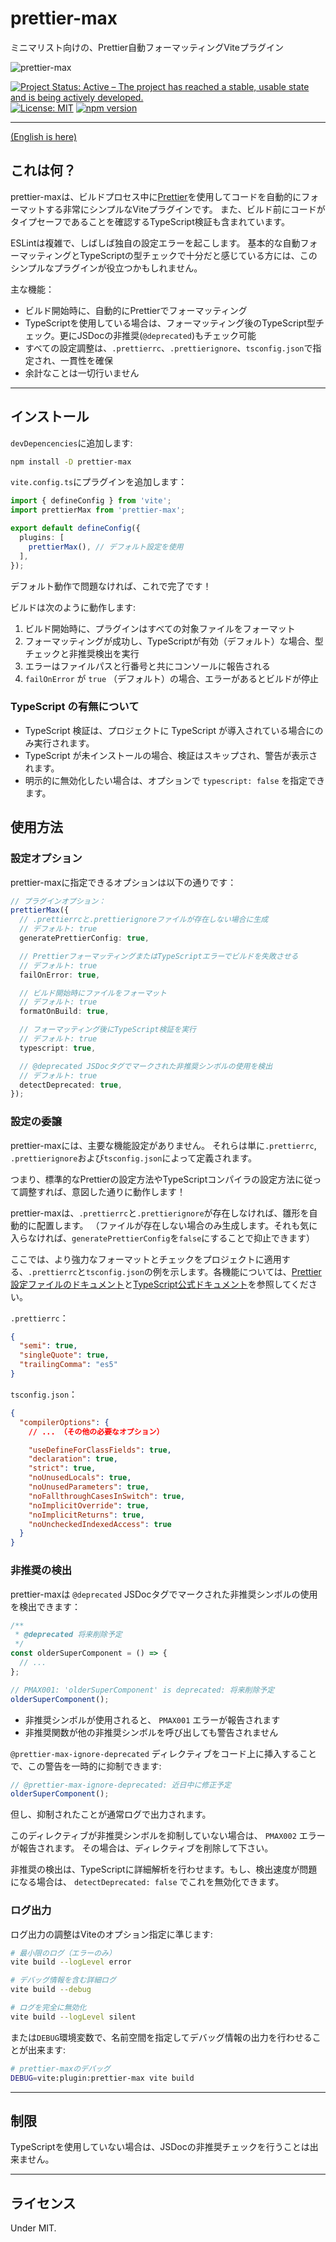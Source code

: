 # prettier-max

ミニマリスト向けの、Prettier自動フォーマッティングViteプラグイン

![prettier-max](images/prettier-max-120.png)

[![Project Status: Active – The project has reached a stable, usable state and is being actively developed.](https://www.repostatus.org/badges/latest/active.svg)](https://www.repostatus.org/#active)
[![License: MIT](https://img.shields.io/badge/License-MIT-yellow.svg)](https://opensource.org/licenses/MIT)
[![npm version](https://img.shields.io/npm/v/prettier-max.svg)](https://www.npmjs.com/package/prettier-max)

---

[(English is here)](./README.md)

## これは何？

prettier-maxは、ビルドプロセス中に[Prettier](https://prettier.io/)を使用してコードを自動的にフォーマットする非常にシンプルなViteプラグインです。
また、ビルド前にコードがタイプセーフであることを確認するTypeScript検証も含まれています。

ESLintは複雑で、しばしば独自の設定エラーを起こします。
基本的な自動フォーマッティングとTypeScriptの型チェックで十分だと感じている方には、このシンプルなプラグインが役立つかもしれません。

主な機能：

- ビルド開始時に、自動的にPrettierでフォーマッティング
- TypeScriptを使用している場合は、フォーマッティング後のTypeScript型チェック。更にJSDocの非推奨(`@deprecated`)もチェック可能
- すべての設定調整は、`.prettierrc`、`.prettierignore`、`tsconfig.json`で指定され、一貫性を確保
- 余計なことは一切行いません

---

## インストール

`devDepencencies`に追加します:

```bash
npm install -D prettier-max
```

`vite.config.ts`にプラグインを追加します：

```typescript
import { defineConfig } from 'vite';
import prettierMax from 'prettier-max';

export default defineConfig({
  plugins: [
    prettierMax(), // デフォルト設定を使用
  ],
});
```

デフォルト動作で問題なければ、これで完了です！

ビルドは次のように動作します:

1. ビルド開始時に、プラグインはすべての対象ファイルをフォーマット
2. フォーマッティングが成功し、TypeScriptが有効（デフォルト）な場合、型チェックと非推奨検出を実行
3. エラーはファイルパスと行番号と共にコンソールに報告される
4. `failOnError` が `true` （デフォルト）の場合、エラーがあるとビルドが停止

### TypeScript の有無について

- TypeScript 検証は、プロジェクトに TypeScript が導入されている場合にのみ実行されます。
- TypeScript が未インストールの場合、検証はスキップされ、警告が表示されます。
- 明示的に無効化したい場合は、オプションで `typescript: false` を指定できます。

## 使用方法

### 設定オプション

prettier-maxに指定できるオプションは以下の通りです：

```typescript
// プラグインオプション：
prettierMax({
  // .prettierrcと.prettierignoreファイルが存在しない場合に生成
  // デフォルト: true
  generatePrettierConfig: true,

  // PrettierフォーマッティングまたはTypeScriptエラーでビルドを失敗させる
  // デフォルト: true
  failOnError: true,

  // ビルド開始時にファイルをフォーマット
  // デフォルト: true
  formatOnBuild: true,

  // フォーマッティング後にTypeScript検証を実行
  // デフォルト: true
  typescript: true,

  // @deprecated JSDocタグでマークされた非推奨シンボルの使用を検出
  // デフォルト: true
  detectDeprecated: true,
});
```

### 設定の委譲

prettier-maxには、主要な機能設定がありません。
それらは単に`.prettierrc`, `.prettierignore`および`tsconfig.json`によって定義されます。

つまり、標準的なPrettierの設定方法やTypeScriptコンパイラの設定方法に従って調整すれば、意図した通りに動作します！

prettier-maxは、`.prettierrc`と`.prettierignore`が存在しなければ、雛形を自動的に配置します。
（ファイルが存在しない場合のみ生成します。それも気に入らなければ、`generatePrettierConfig`を`false`にすることで抑止できます）

ここでは、より強力なフォーマットとチェックをプロジェクトに適用する、`.prettierrc`と`tsconfig.json`の例を示します。各機能については、[Prettier設定ファイルのドキュメント](https://prettier.io/docs/configuration)と[TypeScript公式ドキュメント](https://www.typescriptlang.org/docs/handbook/tsconfig-json.html)を参照してください。

`.prettierrc`：

```json
{
  "semi": true,
  "singleQuote": true,
  "trailingComma": "es5"
}
```

`tsconfig.json`：

```json
{
  "compilerOptions": {
    // ... （その他の必要なオプション）

    "useDefineForClassFields": true,
    "declaration": true,
    "strict": true,
    "noUnusedLocals": true,
    "noUnusedParameters": true,
    "noFallthroughCasesInSwitch": true,
    "noImplicitOverride": true,
    "noImplicitReturns": true,
    "noUncheckedIndexedAccess": true
  }
}
```

### 非推奨の検出

prettier-maxは `@deprecated` JSDocタグでマークされた非推奨シンボルの使用を検出できます：

```typescript
/**
 * @deprecated 将来削除予定
 */
const olderSuperComponent = () => {
  // ...
};

// PMAX001: 'olderSuperComponent' is deprecated: 将来削除予定
olderSuperComponent();
```

- 非推奨シンボルが使用されると、 `PMAX001` エラーが報告されます
- 非推奨関数が他の非推奨シンボルを呼び出しても警告されません

`@prettier-max-ignore-deprecated` ディレクティブをコード上に挿入することで、この警告を一時的に抑制できます:

```typescript
// @prettier-max-ignore-deprecated: 近日中に修正予定
olderSuperComponent();
```

但し、抑制されたことが通常ログで出力されます。

このディレクティブが非推奨シンボルを抑制していない場合は、 `PMAX002` エラーが報告されます。
その場合は、ディレクティブを削除して下さい。

非推奨の検出は、TypeScriptに詳細解析を行わせます。もし、検出速度が問題になる場合は、 `detectDeprecated: false` でこれを無効化できます。

### ログ出力

ログ出力の調整はViteのオプション指定に準じます:

```bash
# 最小限のログ（エラーのみ）
vite build --logLevel error

# デバッグ情報を含む詳細ログ
vite build --debug

# ログを完全に無効化
vite build --logLevel silent
```

または`DEBUG`環境変数で、名前空間を指定してデバッグ情報の出力を行わせることが出来ます:

```bash
# prettier-maxのデバッグ
DEBUG=vite:plugin:prettier-max vite build
```

---

## 制限

TypeScriptを使用していない場合は、JSDocの非推奨チェックを行うことは出来ません。

---

## ライセンス

Under MIT.
